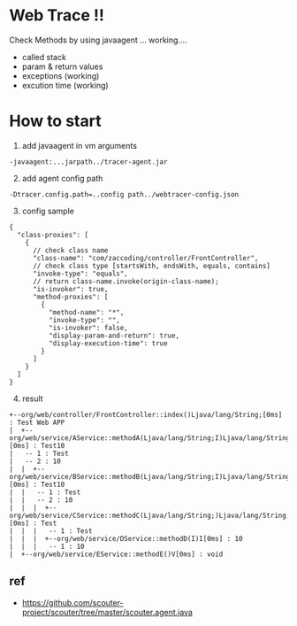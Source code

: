 # Web Trace !!
Check Methods by using javaagent ... working....

- called stack
- param & return values
- exceptions (working)
- excution time (working)

# How to start

1. add javaagent in vm arguments  

```
-javaagent:...jarpath../tracer-agent.jar
```  

2. add agent config path  

```
-Dtracer.config.path=..config path../webtracer-config.json
```  

3. config sample  

```
{
  "class-proxies": [
    {
      // check class name
      "class-name": "com/zaccoding/controller/FrontController",
      // check class type [startsWith, endsWith, equals, contains]
      "invoke-type": "equals",
      // return class-name.invoke(origin-class-name);
      "is-invoker": true,
      "method-proxies": [
        {
          "method-name": "*",
          "invoke-type": "",
          "is-invoker": false,
          "display-param-and-return": true,
          "display-execution-time": true
        }
      ]
    }
  ]
}
```  

4. result  

```
+--org/web/controller/FrontController::index()Ljava/lang/String;[0ms] : Test Web APP
|  +--org/web/service/AService::methodA(Ljava/lang/String;I)Ljava/lang/String;[0ms] : Test10
|   -- 1 : Test
|   -- 2 : 10
|  |  +--org/web/service/BService::methodB(Ljava/lang/String;I)Ljava/lang/String;[0ms] : Test10
|  |   -- 1 : Test
|  |   -- 2 : 10
|  |  |  +--org/web/service/CService::methodC(Ljava/lang/String;)Ljava/lang/String;[0ms] : Test
|  |  |   -- 1 : Test
|  |  |  +--org/web/service/DService::methodD(I)I[0ms] : 10
|  |  |   -- 1 : 10
|  +--org/web/service/EService::methodE()V[0ms] : void
```

## ref  

- https://github.com/scouter-project/scouter/tree/master/scouter.agent.java  
